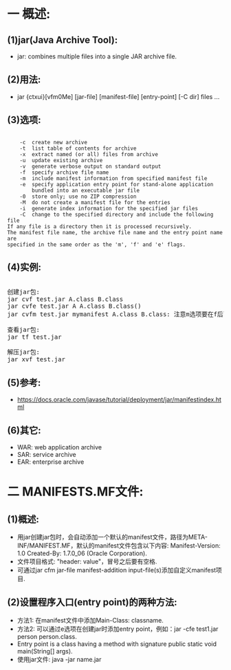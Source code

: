 # 一 概述:
## (1)jar(Java Archive Tool):
- jar: combines multiple files into a single JAR archive file.

## (2)用法:
- jar {ctxui}[vfm0Me] [jar-file] [manifest-file] [entry-point] [-C dir] files ...

## (3)选项:
<pre><code>
    -c  create new archive
    -t  list table of contents for archive
    -x  extract named (or all) files from archive
    -u  update existing archive
    -v  generate verbose output on standard output
    -f  specify archive file name
    -m  include manifest information from specified manifest file
    -e  specify application entry point for stand-alone application
        bundled into an executable jar file
    -0  store only; use no ZIP compression
    -M  do not create a manifest file for the entries
    -i  generate index information for the specified jar files
    -C  change to the specified directory and include the following file
If any file is a directory then it is processed recursively.
The manifest file name, the archive file name and the entry point name are
specified in the same order as the 'm', 'f' and 'e' flags.
</code></pre>

## (4)实例:
<pre><word>
创建jar包:
jar cvf test.jar A.class B.class
jar cvfe test.jar A A.class B.class()
jar cvfm test.jar mymanifest A.class B.class: 注意m选项要在f后面，添加自定义manifest文件内容.

查看jar包:
jar tf test.jar

解压jar包:
jar xvf test.jar
</code></pre>

## (5)参考:
- https://docs.oracle.com/javase/tutorial/deployment/jar/manifestindex.html

## (6)其它:
- WAR: web application archive
- SAR: service archive
- EAR: enterprise archive

# 二 MANIFESTS.MF文件:
## (1)概述:
- 用jar创建jar包时，会自动添加一个默认的manifest文件，路径为META-INF/MANIFEST.MF，默认的manifest文件包含以下内容:
Manifest-Version: 1.0
Created-By: 1.7.0_06 (Oracle Corporation).
- 文件项目格式: "header: value"，冒号之后要有空格.
- 可通过jar cfm jar-file manifest-addition input-file(s)添加自定义manifest项目.

## (2)设置程序入口(entry point)的两种方法:
- 方法1: 在manifest文件中添加Main-Class: classname.
- 方法2: 可以通过e选项在创建jar时添加entry point，例如：jar -cfe test1.jar person person.class.
- Entry point is a class having a method with signature public static void main(String[] args).
- 使用jar文件: java -jar name.jar